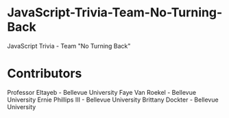 # JavaScript-Trivia-Team-No-Turning-Back
JavaScript Trivia - Team "No Turning Back"

# Contributors
Professor Eltayeb - Bellevue University
Faye Van Roekel - Bellevue University
Ernie Phillips III - Bellevue University
Brittany Dockter - Bellevue University
